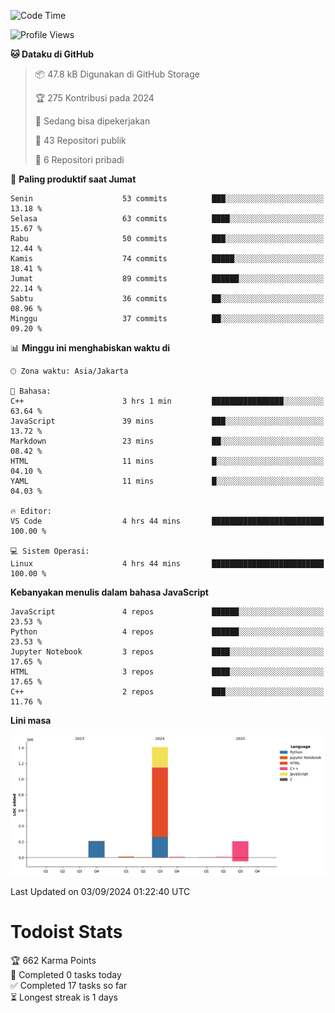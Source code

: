 <!--START_SECTION:waka-->
![Code Time](http://img.shields.io/badge/Code%20Time-28%20hrs%2057%20mins-blue)

![Profile Views](http://img.shields.io/badge/Profil%20dilihat-21-blue)

**🐱 Dataku di GitHub** 

> 📦 47.8 kB Digunakan di GitHub Storage 
 > 
> 🏆 275 Kontribusi pada 2024
 > 
> 💼 Sedang bisa dipekerjakan
 > 
> 📜 43 Repositori publik 
 > 
> 🔑 6 Repositori pribadi 
 > 
📅 **Paling produktif saat Jumat** 

```text
Senin                    53 commits          ███░░░░░░░░░░░░░░░░░░░░░░   13.18 % 
Selasa                   63 commits          ████░░░░░░░░░░░░░░░░░░░░░   15.67 % 
Rabu                     50 commits          ███░░░░░░░░░░░░░░░░░░░░░░   12.44 % 
Kamis                    74 commits          █████░░░░░░░░░░░░░░░░░░░░   18.41 % 
Jumat                    89 commits          ██████░░░░░░░░░░░░░░░░░░░   22.14 % 
Sabtu                    36 commits          ██░░░░░░░░░░░░░░░░░░░░░░░   08.96 % 
Minggu                   37 commits          ██░░░░░░░░░░░░░░░░░░░░░░░   09.20 % 
```


📊 **Minggu ini menghabiskan waktu di** 

```text
🕑︎ Zona waktu: Asia/Jakarta

💬 Bahasa: 
C++                      3 hrs 1 min         ████████████████░░░░░░░░░   63.64 % 
JavaScript               39 mins             ███░░░░░░░░░░░░░░░░░░░░░░   13.72 % 
Markdown                 23 mins             ██░░░░░░░░░░░░░░░░░░░░░░░   08.42 % 
HTML                     11 mins             █░░░░░░░░░░░░░░░░░░░░░░░░   04.10 % 
YAML                     11 mins             █░░░░░░░░░░░░░░░░░░░░░░░░   04.03 % 

🔥 Editor: 
VS Code                  4 hrs 44 mins       █████████████████████████   100.00 % 

💻 Sistem Operasi: 
Linux                    4 hrs 44 mins       █████████████████████████   100.00 % 
```

**Kebanyakan menulis dalam bahasa JavaScript** 

```text
JavaScript               4 repos             ██████░░░░░░░░░░░░░░░░░░░   23.53 % 
Python                   4 repos             ██████░░░░░░░░░░░░░░░░░░░   23.53 % 
Jupyter Notebook         3 repos             ████░░░░░░░░░░░░░░░░░░░░░   17.65 % 
HTML                     3 repos             ████░░░░░░░░░░░░░░░░░░░░░   17.65 % 
C++                      2 repos             ███░░░░░░░░░░░░░░░░░░░░░░   11.76 % 
```



**Lini masa**

![Lines of Code chart](https://raw.githubusercontent.com/yusuf601/yusuf601/main/assets/bar_graph.png)


 Last Updated on 03/09/2024 01:22:40 UTC
<!--END_SECTION:waka-->
# Todoist Stats

<!-- TODO-IST:START -->
🏆  662 Karma Points           
🌸  Completed 0 tasks today           
✅  Completed 17 tasks so far           
⏳  Longest streak is 1 days
<!-- TODO-IST:END -->
